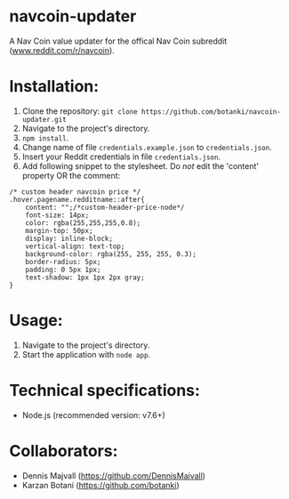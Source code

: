 # navcoin-updater
A Nav Coin value updater for the offical Nav Coin subreddit (www.reddit.com/r/navcoin).

# Installation:
1. Clone the repository: `git clone https://github.com/botanki/navcoin-updater.git`
2. Navigate to the project's directory.
3. `npm install`.
4. Change name of file `credentials.example.json` to `credentials.json`.
5. Insert your Reddit credentials in file `credentials.json`.
6. Add following snippet to the stylesheet. Do *not* edit the 'content' property OR the comment:
```
/* custom header navcoin price */
.hover.pagename.redditname::after{
    content: "";/*custom-header-price-node*/
    font-size: 14px;
    color: rgba(255,255,255,0.8);
    margin-top: 50px;
    display: inline-block;
    vertical-align: text-top;
    background-color: rgba(255, 255, 255, 0.3);
    border-radius: 5px;
    padding: 0 5px 1px;
    text-shadow: 1px 1px 2px gray;
}
```

# Usage:
1. Navigate to the project's directory.
2. Start the application with `node app`.

# Technical specifications:
- Node.js (recommended version: v7.6+)

# Collaborators:
- Dennis Majvall (https://github.com/DennisMajvall)
- Karzan Botani (https://github.com/botanki)
